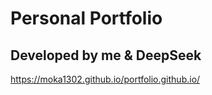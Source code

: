 # Personal Portfolio
## Developed by me & DeepSeek
<https://moka1302.github.io/portfolio.github.io/>

